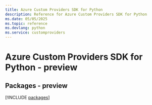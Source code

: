 ```yaml
---
title: Azure Custom Providers SDK for Python
description: Reference for Azure Custom Providers SDK for Python
ms.date: 05/05/2025
ms.topic: reference
ms.devlang: python
ms.service: customproviders
---
```

# Azure Custom Providers SDK for Python - preview
## Packages - preview
[!INCLUDE [packages](custom-providers-index.md)]